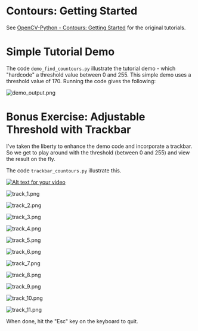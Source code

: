 # Contours: Getting Started

See [OpenCV-Python - Contours: Getting Started](https://opencv-python-tutroals.readthedocs.org/en/latest/py_tutorials/py_imgproc/py_contours/py_contours_begin/py_contours_begin.html#contours-getting-started) for the original tutorials.

# Simple Tutorial Demo

The code `demo_find_countours.py` illustrate the tutorial demo - which "hardcode" a threshold value between 0 and 255. This simple demo uses a threshold value of 170. Running the code gives the following:

![demo_output.png](./screenshots/demo_output.png)

# Bonus Exercise: Adjustable Threshold with Trackbar

I've taken the liberty to enhance the demo code and incorporate a trackbar. So we get to play around with the threshold (between 0 and 255) and view the result on the fly.

The code `trackbar_countours.py` illustrate this.

[![Alt text for your video](./screenshots/youtube_thumb.png)](http://www.youtube.com/watch?v=iq996xGFfhI)

![track_1.png](./screenshots/track_1.png)

![track_2.png](./screenshots/track_2.png)

![track_3.png](./screenshots/track_3.png)

![track_4.png](./screenshots/track_4.png)

![track_5.png](./screenshots/track_5.png)

![track_6.png](./screenshots/track_6.png)

![track_7.png](./screenshots/track_7.png)

![track_8.png](./screenshots/track_8.png)

![track_9.png](./screenshots/track_9.png)

![track_10.png](./screenshots/track_10.png)

![track_11.png](./screenshots/track_11.png)

When done, hit the "Esc" key on the keyboard to quit.
